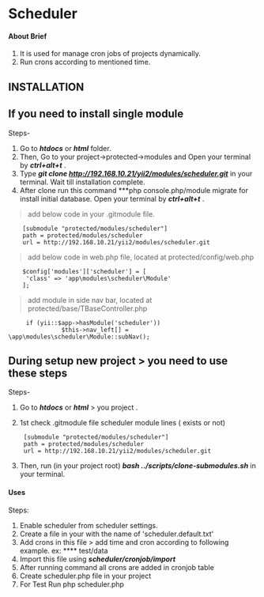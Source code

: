 # Scheduler

#### About Brief
1. It is used for manage cron jobs of projects dynamically.
2. Run crons according to mentioned time.

## INSTALLATION 

## If you need to install single module 

Steps-
1. Go to ***htdocs*** or ***html*** folder.
2. Then, Go to your project->protected->modules and Open your terminal by ***ctrl+alt+t*** . 
3. Type ***git clone  http://192.168.10.21/yii2/modules/scheduler.git*** in your terminal. Wait till installation complete.
4. After clone run this command ***php console.php/module migrate for install initial database. Open your terminal by ***ctrl+alt+t*** .

> add below code in your .gitmodule file.

        [submodule "protected/modules/scheduler"]
        path = protected/modules/scheduler
        url = http://192.168.10.21/yii2/modules/scheduler.git

> add below code in web.php file, located at protected/config/web.php

        $config['modules']['scheduler'] = [
         'class' => 'app\modules\scheduler\Module'
        ];
 
> add module in side nav bar, located at protected/base/TBaseController.php

         if (yii::$app->hasModule('scheduler'))
                   $this->nav_left[] = \app\modules\scheduler\Module::subNav();

## During setup new project > you need to use these steps

Steps- 
1. Go to ***htdocs*** or ***html*** > you project .
2. 1st check  .gitmodule file scheduler module lines ( exists or not)

        [submodule "protected/modules/scheduler"]
        path = protected/modules/scheduler
        url = http://192.168.10.21/yii2/modules/scheduler.git

3. Then, run (in your project root)  ***bash ../scripts/clone-submodules.sh*** in your terminal.

#### Uses
Steps:
1. Enable scheduler from scheduler settings.
2. Create a file in your with the name of 'scheduler.default.txt'
3. Add crons in this file > add time and cron according to following example.
  ex:  ****  test/data
4. Import this file using ***scheduler/cronjob/import***
5. After running command all crons are added in cronjob table
6. Create scheduler.php file in your project
7. For Test Run php scheduler.php




